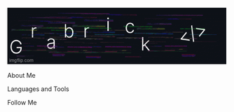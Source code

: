 ![Header](https://github.com/grabrick/grabrick/blob/main/assets/gif.gif)

About Me

Languages and Tools

Follow Me